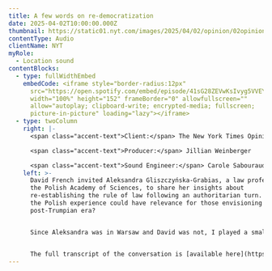```yaml
---
title: A few words on re-democratization
date: 2025-04-02T10:00:00.000Z
thumbnail: https://static01.nyt.com/images/2025/04/02/opinion/02opinions-french-gliszczyska/02opinions-french-gliszczyska-jumbo.jpg?quality=75&auto=webp
contentType: Audio
clientName: NYT
myRole:
  - Location sound
contentBlocks:
  - type: fullWidthEmbed
    embedCode: <iframe style="border-radius:12px"
      src="https://open.spotify.com/embed/episode/41sG28ZEVwKsIvyg5VVEYD?utm_source=generator"
      width="100%" height="152" frameBorder="0" allowfullscreen=""
      allow="autoplay; clipboard-write; encrypted-media; fullscreen;
      picture-in-picture" loading="lazy"></iframe>
  - type: twoColumn
    right: |-
      <span class="accent-text">Client:</span> The New York Times Opinion Audio

      <span class="accent-text">Producer:</span> Jillian Weinberger

      <span class="accent-text">Sound Engineer:</span> Carole Sabouraud
    left: >-
      David French invited Aleksandra Gliszczyńska-Grabias, a law professor at
      the Polish Academy of Sciences, to share her insights about
      re-establishing the rule of law following an authoritarian turn. Perhaps
      the Polish experience could have relevance for those envisioning a
      post-Trumpian era?


      Since Aleksandra was in Warsaw and David was not, I played a small, but important part in helping them sound like they were in the same room. My role was location sound recording with a foolproof setup.


      The full transcript of the conversation is [available here](https://www.nytimes.com/2025/04/02/opinion/poland-democracy-us.html).
---
```

